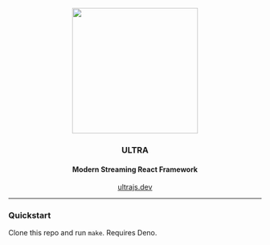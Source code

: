 <div align="center">
<br />
<img src="https://ultrajs.dev/ultra.svg" height="250" />

### ULTRA

#### Modern Streaming React Framework

[ultrajs.dev](https://ultrajs.dev)

</div>

---

### Quickstart

Clone this repo and run `make`. Requires Deno.
